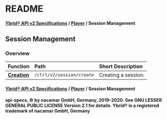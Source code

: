 # README

#### [**Ybrid® API v2 Specifications**](../../) / [**Player**](../) / Session Management

## Session Management

### Overview

| Function | Path | Short Description |
| :--- | :--- | :--- |
| [**Creation**](create.md) | `/ctrl/v2/session/create` | Creating a session. |

#### [**Ybrid® API v2 Specifications**](../../) / [**Player**](../) / Session Management

**api-specs, © by nacamar GmbH, Germany, 2019-2020. See GNU LESSER GENERAL PUBLIC LICENSE Version 2.1 for details. Ybrid® is a registered trademark of nacamar GmbH, Germany**

